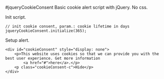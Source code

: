 #jqueryCookieConsent
Basic cookie alert script with jQuery. No css.

Init script.

    // init cookie consent, param.: cookie lifetime in days
    jqueryCookieConsent.initialize(365);
    
Setup alert.

    <div id="cookieConsent" style="display: none">
        <p>This website uses cookies so that we can provide you with the best user experience. Get more information
            <a href="#">here</a>.</p>
        <p class="cookieConsent-c">Hide</p>
    </div>
